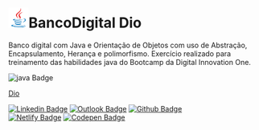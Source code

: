 #  <img src="https://raw.githubusercontent.com/devicons/devicon/master/icons/java/java-original.svg" alt="java" width="40" height="40"/>BancoDigital Dio

Banco digital com Java e Orientação de Objetos com uso de Abstração, Encapsulamento, Herança e polimorfismo.
Exercício realizado para treinamento das habilidades java do Bootcamp da Digital Innovation One.

![java Badge](https://img.shields.io/badge/Java-ED8B00?style=social-square&logo=java&logoColor=white)



[Dio](https://www.dio.me/sign-in)


[![Linkedin Badge](https://img.shields.io/badge/-LinkedIn-blue?style=flat-square&logo=Linkedin&logoColor=white&link=https://www.linkedin.com/in/marta-geraldo/)](https://www.linkedin.com/in/marta-geraldo/)
[![Outlook Badge](https://img.shields.io/badge/Hotmail--blue?style=social&logo=microsoft-outlook&logoColor=0078d4&link=mailto:mggeraldo@hotmail.com)](mailto:mggeraldo@hotmail.com)
 [![Github Badge](https://img.shields.io/badge/GitHub--000?style=social&logo=Github&logoColor=black&link=https://github.com/martageraldo)](https://github.com/martageraldo)
 <br>
[![Netlify Badge](https://img.shields.io/badge/Netlify-00C7B7?style=social-square=netlify&logoColor=white)](https://martageraldo.netlify.app/)
[![Codepen Badge](https://img.shields.io/badge/Codepen-000000?style=for-the-badge&logo=codepen&logoColor=white)](https://codepen.io/martageraldo)

